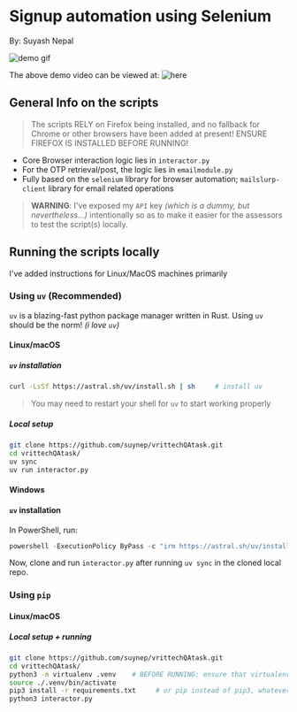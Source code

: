# Signup automation using Selenium
By: Suyash Nepal

![demo gif](https://github.com/suynep/vrittechQAtask/blob/main/assets/demo.gif?raw=true)

The above demo video can be viewed at: ![here](https://drive.google.com/file/d/1S8-aWGeasFOHr3TcRmzbBTpWTXpPepNC/view?usp=sharing)

## General Info on the scripts
> The scripts RELY on Firefox being installed, and no fallback for Chrome or other browsers have been added at present! ENSURE FIREFOX IS INSTALLED BEFORE RUNNING!

- Core Browser interaction logic lies in `interactor.py`
- For the OTP retrieval/post, the logic lies in `emailmodule.py`
- Fully based on the `selenium` library for browser automation; `mailslurp-client` library for email related operations
> **WARNING**: I've exposed my `API` key *(which is a dummy, but nevertheless...)* intentionally so as to make it easier for the assessors to test the script(s) locally.


## Running the scripts locally

I've added instructions for Linux/MacOS machines primarily 

### Using `uv` (Recommended)

`uv` is a blazing-fast python package manager written in Rust. Using `uv` should be the norm! *(i love `uv`)*

#### Linux/macOS

##### `uv` installation

```bash
curl -LsSf https://astral.sh/uv/install.sh | sh     # install uv
```
> You may need to restart your shell for `uv` to start working properly

##### Local setup

```bash
git clone https://github.com/suynep/vrittechQAtask.git
cd vrittechQAtask/
uv sync
uv run interactor.py
```

#### Windows

#### `uv` installation

In PowerShell, run:
```powershell
powershell -ExecutionPolicy ByPass -c "irm https://astral.sh/uv/install.ps1 | iex"
```

Now, clone and run `interactor.py` after running `uv sync` in the cloned local repo.


### Using `pip`


#### Linux/macOS

##### Local setup + running

```bash
git clone https://github.com/suynep/vrittechQAtask.git
cd vrittechQAtask/
python3 -m virtualenv .venv    # BEFORE RUNNING: ensure that virtualenv package is installed
source ./.venv/bin/activate
pip3 install -r requirements.txt     # or pip instead of pip3, whatever it's called
python3 interactor.py
```
